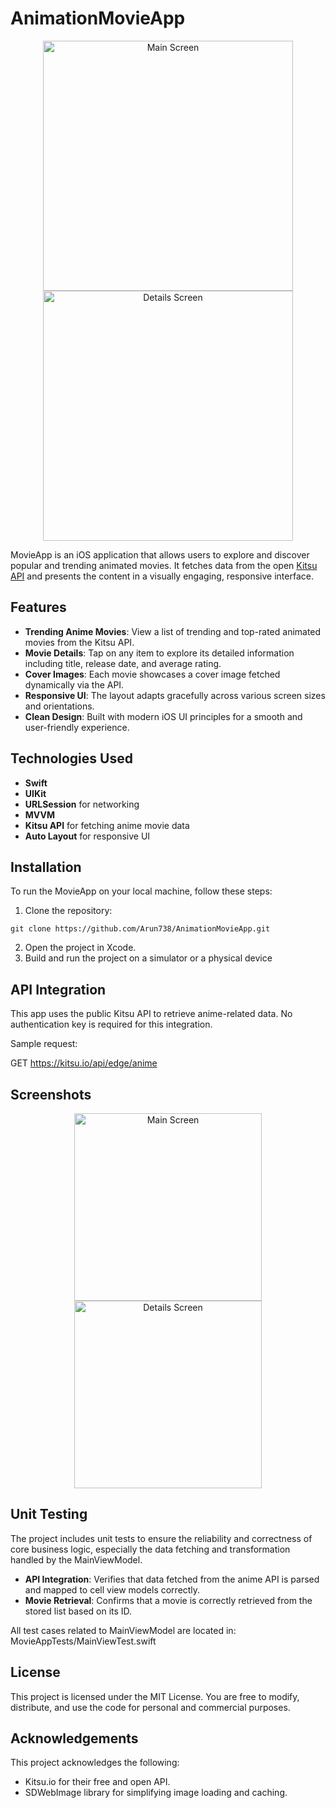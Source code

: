 # AnimationMovieApp

<p align="center">
  <img src="./Public/Main_Screen.png" alt="Main Screen" width="400" />
  <img src="./Public/Details_Screen.png" alt="Details Screen" width="400" />
</p>

MovieApp is an iOS application that allows users to explore and discover popular and trending animated movies. It fetches data from the open [Kitsu API](https://kitsu.docs.apiary.io/) and presents the content in a visually engaging, responsive interface.

## Features

- **Trending Anime Movies**: View a list of trending and top-rated animated movies from the Kitsu API.
- **Movie Details**: Tap on any item to explore its detailed information including title, release date, and average rating.
- **Cover Images**: Each movie showcases a cover image fetched dynamically via the API.
- **Responsive UI**: The layout adapts gracefully across various screen sizes and orientations.
- **Clean Design**: Built with modern iOS UI principles for a smooth and user-friendly experience.

## Technologies Used

- **Swift**
- **UIKit**
- **URLSession** for networking
- **MVVM** 
- **Kitsu API** for fetching anime movie data
- **Auto Layout** for responsive UI

## Installation

To run the MovieApp on your local machine, follow these steps:

1. Clone the repository:
```
git clone https://github.com/Arun738/AnimationMovieApp.git
``` 
2. Open the project in Xcode.
3. Build and run the project on a simulator or a physical device

## API Integration
This app uses the public Kitsu API to retrieve anime-related data. No authentication key is required for this integration.

Sample request:

GET https://kitsu.io/api/edge/anime

## Screenshots

<p align="center">
  <img src="./Public/Main_Screen.png" alt="Main Screen" width="300" />
  <img src="./Public/Details_Screen.png" alt="Details Screen" width="300" />
</p>

## Unit Testing
The project includes unit tests to ensure the reliability and correctness of core business logic, especially the data fetching and transformation handled by the MainViewModel.

- **API Integration**: Verifies that data fetched from the anime API is parsed and mapped to cell view models correctly.
- **Movie Retrieval**: Confirms that a movie is correctly retrieved from the stored list based on its ID.

All test cases related to MainViewModel are located in:
MovieAppTests/MainViewTest.swift

## License

This project is licensed under the MIT License. You are free to modify, distribute, and use the code for personal and commercial purposes.

## Acknowledgements

This project acknowledges the following:

- Kitsu.io for their free and open API.
- SDWebImage library for simplifying image loading and caching.
